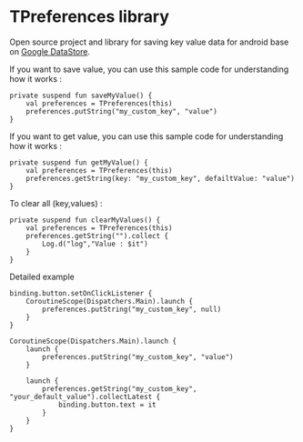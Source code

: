 # TPreferences library

Open source project and library for saving key value data for android base
on [Google DataStore](https://github.com/googlecodelabs/android-datastore).

If you want to save value, you can use this sample code for understanding how it works :

```
private suspend fun saveMyValue() {
    val preferences = TPreferences(this)
    preferences.putString("my_custom_key", "value")
}

```

If you want to get value, you can use this sample code for understanding how it works :

```
private suspend fun getMyValue() {
    val preferences = TPreferences(this)
    preferences.getString(key: "my_custom_key", defailtValue: "value")
}

```

To clear all (key,values) :

```
private suspend fun clearMyValues() {
    val preferences = TPreferences(this)
    preferences.getString("").collect {
        Log.d("log","Value : $it")
    }
}

```



Detailed example
```
binding.button.setOnClickListener {
    CoroutineScope(Dispatchers.Main).launch {
        preferences.putString("my_custom_key", null)
    }
}

CoroutineScope(Dispatchers.Main).launch {
    launch {
        preferences.putString("my_custom_key", "value")
    }

    launch {
        preferences.getString("my_custom_key", "your_default_value").collectLatest {
            binding.button.text = it
        }
    }
}

```

